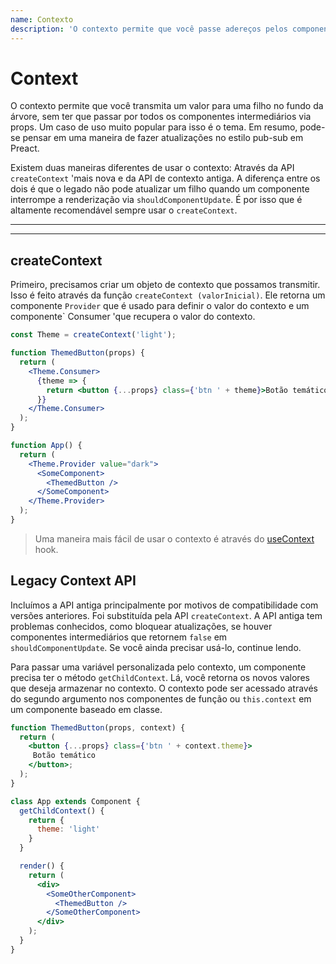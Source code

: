 ```yaml
---
name: Contexto
description: 'O contexto permite que você passe adereços pelos componentes intermediários. Este documento descreve a API nova e a antiga'
---
```


# Context

O contexto permite que você transmita um valor para uma filho no fundo da árvore, sem ter que passar por todos os componentes intermediários via props. Um caso de uso muito popular para isso é o tema. Em resumo, pode-se pensar em uma maneira de fazer atualizações no estilo pub-sub em Preact.

Existem duas maneiras diferentes de usar o contexto: Através da API `createContext` 'mais nova e da API de contexto antiga. A diferença entre os dois é que o legado não pode atualizar um filho quando um componente interrompe a renderização via `shouldComponentUpdate`. É por isso que é altamente recomendável sempre usar o `createContext`.

---

<toc></toc>

---

## createContext

Primeiro, precisamos criar um objeto de contexto que possamos transmitir. Isso é feito através da função `createContext (valorInicial)`. Ele retorna um componente `Provider` que é usado para definir o valor do contexto e um componente` Consumer 'que recupera o valor do contexto.

```jsx
const Theme = createContext('light');

function ThemedButton(props) {
  return (
    <Theme.Consumer>
      {theme => {
        return <button {...props} class={'btn ' + theme}>Botão temático</button>;
      }}
    </Theme.Consumer>
  );
}

function App() {
  return (
    <Theme.Provider value="dark">
      <SomeComponent>
        <ThemedButton />
      </SomeComponent>
    </Theme.Provider>
  );
}
```

> Uma maneira mais fácil de usar o contexto é através do [useContext](/guide/v10/hooks#context) hook.

## Legacy Context API

Incluímos a API antiga principalmente por motivos de compatibilidade com versões anteriores. Foi substituída pela API `createContext`. A API antiga tem problemas conhecidos, como bloquear atualizações, se houver componentes intermediários que retornem `false` em `shouldComponentUpdate`. Se você ainda precisar usá-lo, continue lendo.

Para passar uma variável personalizada pelo contexto, um componente precisa ter o método `getChildContext`. Lá, você retorna os novos valores que deseja armazenar no contexto. O contexto pode ser acessado através do segundo argumento nos componentes de função ou `this.context` em um componente baseado em classe.

```jsx
function ThemedButton(props, context) {
  return (
    <button {...props} class={'btn ' + context.theme}>
     Botão temático
    </button>;
  );
}

class App extends Component {
  getChildContext() {
    return {
      theme: 'light'
    }
  }

  render() {
    return (
      <div>
        <SomeOtherComponent>
          <ThemedButton />
        </SomeOtherComponent>
      </div>
    );
  }
}
```
